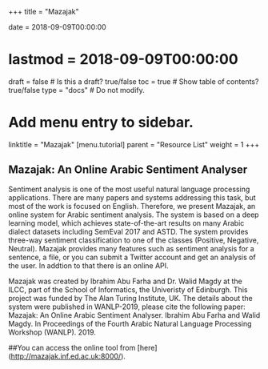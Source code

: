 +++
title = "Mazajak"

date = 2018-09-09T00:00:00
# lastmod = 2018-09-09T00:00:00

draft = false  # Is this a draft? true/false
toc = true  # Show table of contents? true/false
type = "docs"  # Do not modify.

# Add menu entry to sidebar.
linktitle = "Mazajak"
[menu.tutorial]
  parent = "Resource List"
  weight = 1
+++

## Mazajak: An Online Arabic Sentiment Analyser

Sentiment analysis is one of the most useful natural language processing applications. There are many papers and systems addressing this task, but most of the work is focused on English. Therefore, we present Mazajak, an online system for Arabic sentiment analysis.
The system is based on a deep learning model, which achieves state-of-the-art results on many Arabic dialect datasets including SemEval 2017 and ASTD. The system provides three-way sentiment classification to one of the classes (Positive, Negative, Neutral).
Mazajak provides many features such as sentiment analysis for a sentence, a file, or you can submit a Twitter account and get an analysis of the user. In addtion to that there is an online API.

 Mazajak was created by Ibrahim Abu Farha and Dr. Walid Magdy at the ILCC, part of the School of Informatics, the Univeristy of Edinburgh.
 This project was funded by The Alan Turing Institute, UK. The details about the system were published in WANLP-2019, please cite the following paper:
Mazajak: An Online Arabic Sentiment Analyser. Ibrahim Abu Farha and Walid Magdy. In Proceedings of the Fourth Arabic Natural Language Processing Workshop (WANLP). 2019. 

##You can access the online tool from [here] (http://mazajak.inf.ed.ac.uk:8000/).

